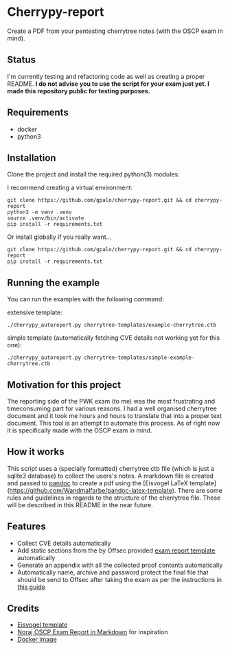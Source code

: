 # Cherrypy-report
Create a PDF from your pentesting cherrytree notes (with the OSCP exam in mind).

## Status
I'm currently testing and refactoring code as well as creating a proper README. **I do not advise you to use the script for your exam just yet. I made this repository public for testing purposes.**


## Requirements

* docker
* python3

## Installation

Clone the project and install the required python(3) modules:

I recommend creating a virtual environment:

```console
git clone https://github.com/gpalo/cherrypy-report.git && cd cherrypy-report
python3 -m venv .venv
source .venv/bin/activate
pip install -r requirements.txt
```

Or install globally if you really want...

```console
git clone https://github.com/gpalo/cherrypy-report.git && cd cherrypy-report
pip install -r requirements.txt
```

## Running the example
You can run the examples with the following command:

extensive template:
```console
./cherrypy_autoreport.py cherrytree-templates/example-cherrytree.ctb
```

simple template (automatically fetching CVE details not working yet for this one):
```console
./cherrypy_autoreport.py cherrytree-templates/simple-example-cherrytree.ctb
```

## Motivation for this project

The reporting side of the PWK exam (to me) was the most frustrating and timeconsuming part for various reasons. I had a well organised cherrytree document and it took me hours and hours to translate that into a proper text document. This tool is an attempt to automate this process. As of right now it is specifically made with the OSCP exam in mind. 

## How it works

This script uses a (specially formatted) cherrytree ctb file (which is just a sqlite3 database) to collect the users's notes. A markdown file is created and passed to [pandoc](https://pandoc.org/) to create a pdf using the [Eisvogel LaTeX template] (https://github.com/Wandmalfarbe/pandoc-latex-template). There are some rules and guidelines in regards to the structure of the cherrytree file. These will be described in this README in the near future.

## Features
* Collect CVE details automatically
* Add static sections from the by Offsec provided [exam report template](https://www.offensive-security.com/pwk-online/PWK-Example-Report-v1.pdf) automatically
* Generate an appendix with all the collected proof contents automatically
* Automatically name, archive and password protect the final file that should be send to Offsec after taking the exam as per the instructions in [this guide](https://support.offensive-security.com/oscp-exam-guide/)

## Credits

* [Eisvogel template](https://github.com/Wandmalfarbe/pandoc-latex-template)
* [Noraj OSCP Exam Report in Markdown](https://github.com/noraj/OSCP-Exam-Report-Template-Markdown) for inspiration
* [Docker image](https://github.com/rstropek/pandoc-latex)

